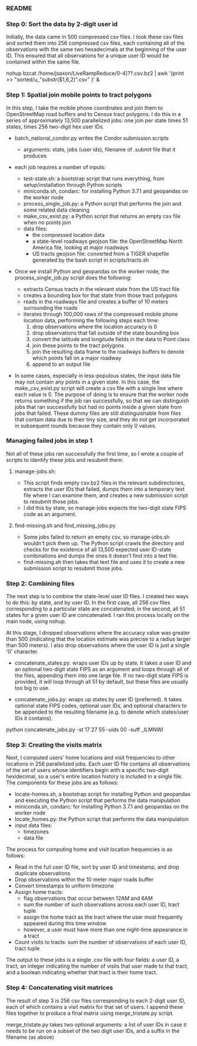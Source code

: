 ### README

### Step 0: Sort the data by 2-digit user id

Initially, the data came in 500 compressed csv files. I took these csv files and sorted them into 256 compressed csv files, each containing all of the observations with the same two hexadecimals at the beginning of the user ID. This ensured that all observations for a unique user ID would be contained within the same file. 

nohup bzcat /home/jsaxon/LiveRampReduce/0-4]??.csv.bz2 | awk '{print >> "sorted/u_"substr($1,6,2)".csv" }' &

### Step 1: Spatial join mobile points to tract polygons

In this step, I take the mobile phone coordinates and join them to OpenStreetMap road buffers and to Census tract polygons. I do this in a series of approximately 13,500 parallelized jobs: one join per state times 51 states, times 256 two-digit hex user IDs. 

* batch_national_condor.py writes the Condor submission scripts 
    - arguments: state, jobs (user ids), filename of .submit file that it produces

* each job requires a number of inputs:
    - test-state.sh: a bootstrap script that runs everything, from setup/installation through Python scripts
    - miniconda.sh, condarc: for installing Python 3.7.1 and geopandas on the worker node
    - process_single_job.py: a Python script that performs the join and some related data cleaning
    - make_csv_exist.py: a Python script that returns an empty csv file when no points join
    - data files:
        - the compressed location data
        - a state-level roadways geojson file: the OpenStreetMap North America file, looking at major roadways
        - US tracts geojson file: converted from a TIGER shapefile generated by the bash script in scripts/tracts.sh

* Once we install Python and geopandas on the worker node, the process_single_job.py script does the following:
    - extracts Census tracts in the relevant state from the US tract file
    - creates a bounding box for that state from those tract polygons
    - reads in the roadways file and creates a buffer of 10 meters surrounding the roads
    - iterates through 100,000 rows of the compressed mobile phone location data, performing the following steps each time:
        1. drop observations where the location accuracy is 0
        2. drop observations that fall outside of the state bounding box
        3. convert the latitude and longitude fields in the data to Point class
        4. join these points to the tract polygons
        5. join the resulting data frame to the roadways buffers to denote which points fall on a major roadway
        6. append to an output file

* In some cases, especially in less-populous states, the input data file may not contain any points in a given state. In this case, the make_csv_exist.py script will create a csv file with a single line where each value is 0. The purpose of doing is to ensure that the worker node returns something if the job ran successfully, so that we can distinguish jobs that ran successfully but had no points inside a given state from jobs that failed. These dummy files are still distinguishable from files that contain data due to their tiny size, and they do not get incorporated in subsequent rounds because they contain only 0 values. 

### Managing failed jobs in step 1

Not all of these jobs ran successfully the first time, so I wrote a couple of scripts to identify these jobs and resubmit them:

1. manage-jobs.sh: 
    * This script finds empty csv.bz2 files in the relevant subdirectories, extracts the user IDs that failed,  dumps them into a temporary text file where I can examine them, and creates a new submission script to resubmit those jobs. 
    * I did this by state, so manage-jobs expects the two-digit state FIPS code as an argument.

2. find-missing.sh and find_missing_jobs.py
    * Some jobs failed to return an empty csv, so manage-jobs.sh wouldn't pick them up. The Python script crawls the directory and checks for the existence of all 13,500 expected user ID-state combinations and dumps the ones it doesn't find into a text file.
    * find-missing.sh then takes that text file and uses it to create a new submission script to resubmit those jobs.

### Step 2: Combining files

The next step is to combine the state-level user ID files. I created two ways to do this: by state, and by user ID. In the first case, all 256 csv files corresponding to a particular state are concatenated; in the second, all 51 states for a given user ID are concatenated. I ran this process locally on the main node, using nohup.

At this stage, I dropped observations where the accuracy value was greater than 500 (indicating that the location estimate was precise to a radius larger than 500 meters). I also drop observations where the user ID is just a single '0' character.

* concatenate_states.py: wraps user IDs up by state. It takes a user ID and an optional two-digit state FIPS as an argument and loops through all of the files, appending them into one large file. If no two-digit state FIPS is provided, it will loop through all 51 by default, but these files are usually too big to use.

* concatenate_jobs.py: wraps up states by user ID (preferred). It takes optional state FIPS codes, optional user IDs, and optional characters to be appended to the resulting filename (e.g. to denote which states/user IDs it contains).

python concatenate_jobs.py -st 17 27 55 -uids 00 -suff _ILMNWI

### Step 3: Creating the visits matrix

Next, I computed users' home locations and visit frequencies to other locations in 256 parallelized jobs. Each user ID file contains all observations of the set of users whose identifiers begin with a specific two-digit hexidecimal, so a user's entire location history is included in a single file. The components for these jobs are as follows:

* locate-homes.sh, a bootstrap script for installing Python and geopandas and executing the Python script that performs the data manipulation
* miniconda.sh, condarc: for installing Python 3.7.1 and geopandas on the worker node
* locate_homes.py: the Python script that performs the data manipulation
* input data files:
    - timezones
    - data file

The process for computing home and visit location frequencies is as follows:

* Read in the full user ID file, sort by user ID and timestamp, and drop duplicate observations
* Drop observations within the 10 meter major roads buffer
* Convert timestamps to uniform timezone
* Assign home tracts:
    - flag observations that occur between 12AM and 6AM
    - sum the number of such observations across each user ID, tract tuple
    - assign the home tract as the tract where the user most frequently appeared during this time window
    - however, a user must have more than one night-time appearance in a tract 
* Count visits to tracts: sum the number of observations of each user ID, tract tuple

The output to these jobs is a single .csv file with four fields: a user ID, a tract, an integer indicating the number of visits that user made to that tract, and a boolean indicating whether that tract is their home tract.

### Step 4: Concatenating visit matrices

The result of step 3 is 256 csv files corresponding to each 2-digit user ID, each of which contains a visit matrix for that set of users. I append these files together to produce a final matrix using merge_tristate.py script.

merge_tristate.py takes two optional arguments: a list of user IDs in case it needs to be run on a subset of the two digit user IDs, and a suffix in the filename (as above)
